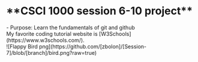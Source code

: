 <h1>**CSCI 1000 session 6-10 project**</h1>
- Purpose: Learn the fundamentals of git and github<br>
My favorite coding tutorial website is [W3Schools](https://www.w3schools.com/).<br>
![Flappy Bird png](https://github.com/[zbolon]/[Session-7]/blob/[branch]/bird.png?raw=true)
